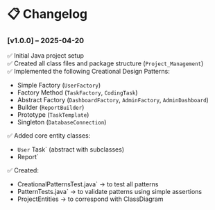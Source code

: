 # 📋 Changelog


### [v1.0.0] – 2025-04-20
✅ Initial Java project setup  
✅ Created all class files and package structure (`Project_Management`)  
✅ Implemented the following Creational Design Patterns:
- Simple Factory (`UserFactory`)
- Factory Method (`TaskFactory`, `CodingTask`)
- Abstract Factory (`DashboardFactory`, `AdminFactory`, `AdminDashboard`)
- Builder (`ReportBuilder`)
- Prototype (`TaskTemplate`)
- Singleton (`DatabaseConnection`)

✅ Added core entity classes:
- `User`
  Task` (abstract with subclasses)
- Report`

✅ Created:
- CreationalPatternsTest.java` → to test all patterns
- PatternTests.java` → to validate patterns using simple assertions
-  ProjectEntities → to correspond with ClassDiagram
